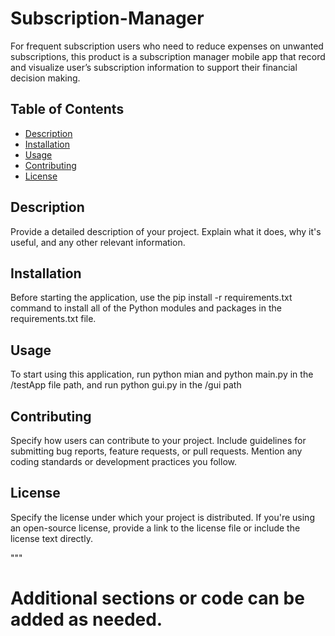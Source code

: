 # Subscription-Manager

For frequent subscription users who need to reduce expenses on unwanted subscriptions, this product is a subscription manager mobile app that record and visualize user’s subscription information to support their financial decision making.


## Table of Contents

- [Description](#description)
- [Installation](#installation)
- [Usage](#usage)
- [Contributing](#contributing)
- [License](#license)

## Description

Provide a detailed description of your project. Explain what it does, why it's useful, and any other relevant information.

## Installation

Before starting the application, use the pip install -r requirements.txt command to install all of the Python modules and packages in the requirements.txt file. 

## Usage

To start using this application, run python mian and python main.py in the /testApp file path, and run python gui.py in the /gui path

## Contributing

Specify how users can contribute to your project. Include guidelines for submitting bug reports, feature requests, or pull requests. Mention any coding standards or development practices you follow.

## License

Specify the license under which your project is distributed. If you're using an open-source license, provide a link to the license file or include the license text directly.

"""

# Additional sections or code can be added as needed.

